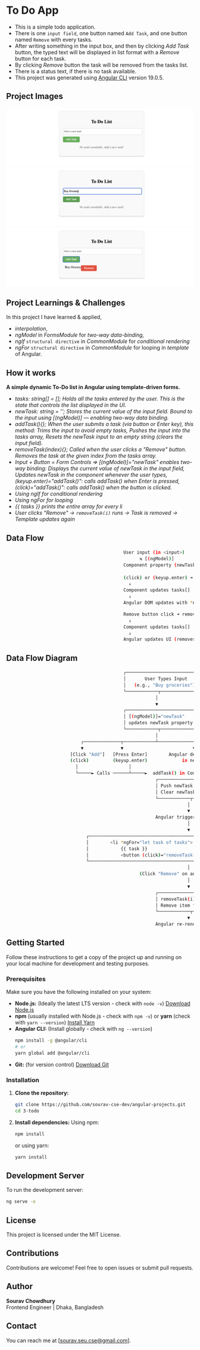 # To Do App

- This is a simple todo application.
- There is one `input field`, one button named `Add Task`, and one button named `Remove` with every tasks.
- After writing something in the input box, and then by clicking _Add Task_ button, the typed text will be displayed in list format with a _Remove_ button for each task.
- By clicking _Remove_ button the task will be removed from the tasks list.
- There is a status text, if there is no task available.
- This project was generated using [Angular CLI](https://github.com/angular/angular-cli) version 19.0.5.

## Project Images

![Project Image 1](./assets/project-image-initial.png)
![Project Image 2](./assets/project-image-add-task.png)
![Project Image 3](./assets/project-image-task-added.png)

## Project Learnings & Challenges

In this project I have learned & applied,

- _interpolation_,
- _ngModel_ in _FormsModule_ for _two-way data-binding_,
- _ngIf_ `structural directive` in _CommonModule_ for _conditional rendering_
- _ngFor_ `structural directive` in _CommonModule_ for looping in _template_
  of Angular.

## How it works

**A simple dynamic To-Do list in Angular using template-driven forms.**

- _tasks: string[] = []; Holds all the tasks entered by the user. This is the state that controls the list displayed in the UI._
- _newTask: string = ''; Stores the current value of the input field. Bound to the input using [(ngModel)] — enabling two-way data binding._
- _addTask(){}; When the user submits a task (via button or Enter key), this method: Trims the input to avoid empty tasks, Pushes the input into the tasks array, Resets the newTask input to an empty string (clears the input field)._
- _removeTask(index){}; Called when the user clicks a "Remove" button. Removes the task at the given index from the tasks array._
- _Input + Button = Form Controls => [(ngModel)]="newTask" enables two-way binding: Displays the current value of newTask in the input field, Updates newTask in the component whenever the user types, (keyup.enter)="addTask()": calls addTask() when Enter is pressed, (click)="addTask()": calls addTask() when the button is clicked._
- _Using ngIf for conditional rendering_
- _Using ngFor for looping_
- _{{ tasks }} prints the entire array for every li_
- _User clicks "Remove" → `removeTask(i)` runs → Task is removed → Template updates again_

## Data Flow

```bash
                                            User input (in <input>)
                                                  ⇅ [(ngModel)]
                                            Component property (newTask)

                                            (click) or (keyup.enter) ➜ addTask()
                                              ↓
                                            Component updates tasks[]
                                              ↓
                                            Angular DOM updates with *ngFor
```

```bash
                                            Remove button click ➜ removeTask(index)
                                              ↓
                                            Component updates tasks[]
                                              ↓
                                            Angular updates UI (removes <li>)
```

## Data Flow Diagram

```bash
                                            ┌─────────────────────────────┐
                                            │       User Types Input      │
                                            │   (e.g., "Buy groceries")   │
                                            └────────────┬────────────────┘
                                                        │
                                                        ▼
                                            ┌─────────────────────────────┐
                                            │ [(ngModel)]="newTask"       │◄─── Two-way binding
                                            │ updates newTask property    │
                                            └────────────┬────────────────┘
                                                        │
                            ┌──────────────┬────────────┴─────────────┬──────────────┐
                            ▼              ▼                          ▼              ▼
                        [Click "Add"]   [Press Enter]        Angular detects changes  (Template updates)
                        (click)         (keyup.enter)             in newTask
                          │                   │                          │
                          └─────► Calls ──────┴─────►  addTask() in Component
                                                        ┌─────────────────────────────┐
                                                        │ Push newTask into tasks[]   │
                                                        │ Clear newTask = ''          │
                                                        └────────────┬────────────────┘
                                                                    │
                                                                    ▼
                                                        Angular triggers DOM update
                                                                    │
                                                                    ▼
                              ┌────────────────────────────────────────────────────────────┐
                              │        <li *ngFor="let task of tasks">                     │
                              │            {{ task }}                                      │
                              │            <button (click)="removeTask(i)">Remove</button> │
                              └────────────────────────────────────────────────────────────┘
                                                                    │
                                                  (Click "Remove" on any task)
                                                                    │
                                                                    ▼
                                                        ┌─────────────────────────────┐
                                                        │ removeTask(i):              │
                                                        │ Remove item from tasks[]    │
                                                        └────────────┬────────────────┘
                                                                    ▼
                                                        Angular re-renders the list

```

## Getting Started

Follow these instructions to get a copy of the project up and running on your local machine for development and testing purposes.

### Prerequisites

Make sure you have the following installed on your system:

- **Node.js:** (Ideally the latest LTS version - check with `node -v`) [Download Node.js](https://nodejs.org/)
- **npm** (usually installed with Node.js - check with `npm -v`) or **yarn** (check with `yarn --version`) [Install Yarn](https://yarnpkg.com/getting-started)
- **Angular CLI:** (Install globally - check with `ng --version`)
  ```bash
  npm install -g @angular/cli
  # or
  yarn global add @angular/cli
  ```
- **Git:** (for version control) [Download Git](https://git-scm.com/)

### Installation

1.  **Clone the repository:**

    ```bash
    git clone https://github.com/sourav-cse-dev/angular-projects.git
    cd 3-todo
    ```

2.  **Install dependencies:**
    Using npm:
    ```bash
    npm install
    ```
    or using yarn:
    ```bash
    yarn install
    ```

## Development Server

To run the development server:

```bash
ng serve -o
```

## License

This project is licensed under the MIT License.

## Contributions

Contributions are welcome! Feel free to open issues or submit pull requests.

## Author

**Sourav Chowdhury**  
Frontend Engineer | Dhaka, Bangladesh

## Contact

You can reach me at [sourav.seu.cse@gmail.com].
